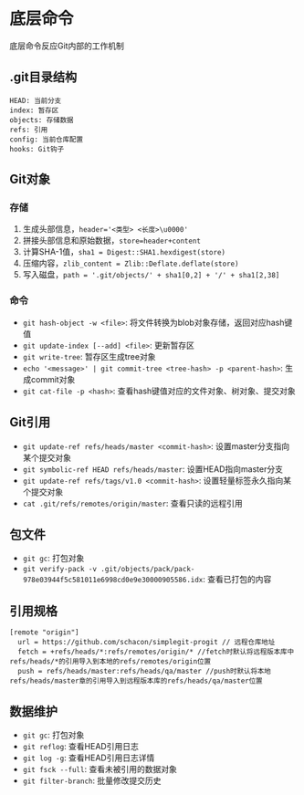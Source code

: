 # 底层命令

底层命令反应Git内部的工作机制

## .git目录结构

```
HEAD: 当前分支
index: 暂存区
objects: 存储数据
refs: 引用
config: 当前仓库配置
hooks: Git钩子
```

## Git对象

### 存储

1. 生成头部信息，`header='<类型> <长度>\u0000'`
2. 拼接头部信息和原始数据，`store=header+content`
3. 计算SHA-1值，`sha1 = Digest::SHA1.hexdigest(store)`
4. 压缩内容，`zlib_content = Zlib::Deflate.deflate(store)`
5. 写入磁盘，`path = '.git/objects/' + sha1[0,2] + '/' + sha1[2,38]`

### 命令

* `git hash-object -w <file>`: 将文件转换为blob对象存储，返回对应hash键值
* `git update-index [--add] <file>`: 更新暂存区
* `git write-tree`: 暂存区生成tree对象
* `echo '<message>' | git commit-tree <tree-hash> -p <parent-hash>`: 生成commit对象
* `git cat-file -p <hash>`: 查看hash键值对应的文件对象、树对象、提交对象

## Git引用

* `git update-ref refs/heads/master <commit-hash>`: 设置master分支指向某个提交对象
* `git symbolic-ref HEAD refs/heads/master`: 设置HEAD指向master分支
* `git update-ref refs/tags/v1.0 <commit-hash>`: 设置轻量标签永久指向某个提交对象
* `cat .git/refs/remotes/origin/master`: 查看只读的远程引用

## 包文件

* `git gc`: 打包对象
* `git verify-pack -v .git/objects/pack/pack-978e03944f5c581011e6998cd0e9e30000905586.idx`: 查看已打包的内容

## 引用规格

```
[remote "origin"]
  url = https://github.com/schacon/simplegit-progit // 远程仓库地址
  fetch = +refs/heads/*:refs/remotes/origin/* //fetch时默认将远程版本库中refs/heads/*的引用导入到本地的refs/remotes/origin位置
  push = refs/heads/master:refs/heads/qa/master //push时默认将本地refs/heads/master章的引用导入到远程版本库的refs/heads/qa/master位置
```

## 数据维护

* `git gc`: 打包对象
* `git reflog`: 查看HEAD引用日志
* `git log -g`: 查看HEAD引用日志详情
* `git fsck --full`: 查看未被引用的数据对象
* `git filter-branch`: 批量修改提交历史